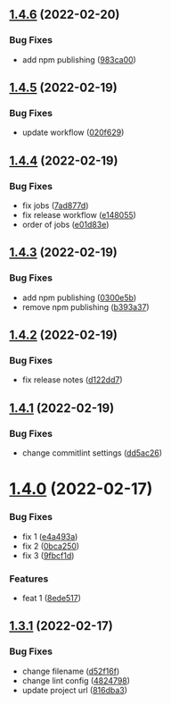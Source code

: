 ## [1.4.6](https://github.com/upikoth/library-example/compare/v1.4.5...v1.4.6) (2022-02-20)


### Bug Fixes

* add npm publishing ([983ca00](https://github.com/upikoth/library-example/commit/983ca003694899cbe92a0f902d66250d1e46a17b))

## [1.4.5](https://github.com/upikoth/library-example/compare/v1.4.4...v1.4.5) (2022-02-19)


### Bug Fixes

* update workflow ([020f629](https://github.com/upikoth/library-example/commit/020f629a1a32db6486743fdac9d5d90f943ebda5))

## [1.4.4](https://github.com/upikoth/library-example/compare/v1.4.3...v1.4.4) (2022-02-19)


### Bug Fixes

* fix jobs ([7ad877d](https://github.com/upikoth/library-example/commit/7ad877d9624702dc61af20b9833dc7f3c2f04197))
* fix release workflow ([e148055](https://github.com/upikoth/library-example/commit/e14805594b07232faf82bd4b244653f65a0dfb10))
* order of jobs ([e01d83e](https://github.com/upikoth/library-example/commit/e01d83e9c8ed39eb7ec16684f0de68bf533f92ea))

## [1.4.3](https://github.com/upikoth/library-example/compare/v1.4.2...v1.4.3) (2022-02-19)


### Bug Fixes

* add npm publishing ([0300e5b](https://github.com/upikoth/library-example/commit/0300e5bd50e43d1cab4431a02cc4420a1f55dc19))
* remove npm publishing ([b393a37](https://github.com/upikoth/library-example/commit/b393a37d9c5ddf1c3c27f931f586fe81719307a8))

## [1.4.2](https://github.com/upikoth/library-example/compare/v1.4.1...v1.4.2) (2022-02-19)


### Bug Fixes

* fix release notes ([d122dd7](https://github.com/upikoth/library-example/commit/d122dd747af85eab3788a98e1936d32b2a08120c))

## [1.4.1](https://github.com/upikoth/library-example/compare/v1.4.0...v1.4.1) (2022-02-19)


### Bug Fixes

* change commitlint settings ([dd5ac26](https://github.com/upikoth/library-example/commit/dd5ac262dbb8f5c21ac1ed59123462891939312e))

# [1.4.0](https://github.com/upikoth/library-example/compare/v1.3.1...v1.4.0) (2022-02-17)


### Bug Fixes

* fix 1 ([e4a493a](https://github.com/upikoth/library-example/commit/e4a493a3ab614b443b76c5d243f99e848c634d6a))
* fix 2 ([0bca250](https://github.com/upikoth/library-example/commit/0bca2503c3744f7f7e031f806b69fc870e7dd2f9))
* fix 3 ([9fbcf1d](https://github.com/upikoth/library-example/commit/9fbcf1d9d9e03437717f9e1aebc430a292aade40))


### Features

* feat 1 ([8ede517](https://github.com/upikoth/library-example/commit/8ede517d5cd33c3b9f90058248a441369c7e7aa0))

## [1.3.1](https://github.com/upikoth/library-example/compare/v1.3.0...v1.3.1) (2022-02-17)


### Bug Fixes

* change filename ([d52f16f](https://github.com/upikoth/library-example/commit/d52f16fdb173d33bdd9a2cf984d78d96c3dbe37c))
* change lint config ([4824798](https://github.com/upikoth/library-example/commit/4824798dd192e6b61520e7b64398b33f269e48de))
* update project url ([816dba3](https://github.com/upikoth/library-example/commit/816dba3ed7fef9c6355cb56f74cbe6f9c49ae9b9))
